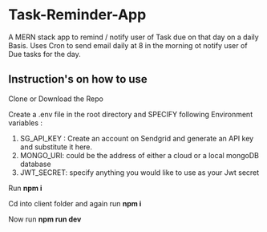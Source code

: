 # Task-Reminder-App
A MERN stack app to remind / notify user of Task due on that day on a daily Basis.
Uses Cron to send email daily at 8 in the morning ot notify user of Due tasks for the day.

## Instruction's on how to use

Clone or Download the Repo

Create a .env file in the root directory and SPECIFY following Environment variables :
1. SG_API_KEY : Create an account on Sendgrid and generate an API key and substitute it here.
2. MONGO_URI: could be the address of either a cloud or a local mongoDB database
3. JWT_SECRET: specify anything you would like to use as your Jwt secret

Run __npm i__

Cd into client folder and again run __npm i__

Now run __npm run dev__

